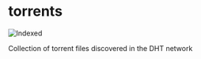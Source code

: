 torrents 
========
![Indexed](https://img.shields.io/badge/indexed-23281-blue)

Collection of torrent files discovered in the DHT network
